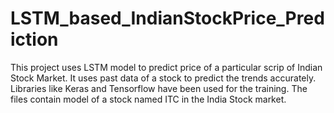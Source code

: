 # LSTM_based_IndianStockPrice_Prediction
This project uses LSTM model to predict price of a particular scrip of Indian Stock Market. It uses past data of a stock to predict the trends accurately.  Libraries like Keras and Tensorflow have been used for the training.
The files contain model of a stock named ITC in the India Stock market.
